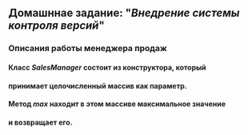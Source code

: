 
## Домашннае задание: "*Внедрение системы контроля версий*"
###
### Описания работы менеджера продаж

#### Класс ***SalesManager*** состоит из конструктора, который
#### принимает целочисленный массив как параметр.
#### Метод ***max*** находит в этом массиве максимальное значение
#### и возвращает его.

